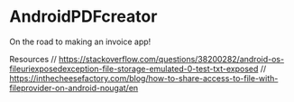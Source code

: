 # AndroidPDFcreator

On the road to making an invoice app!

Resources
// https://stackoverflow.com/questions/38200282/android-os-fileuriexposedexception-file-storage-emulated-0-test-txt-exposed
// https://inthecheesefactory.com/blog/how-to-share-access-to-file-with-fileprovider-on-android-nougat/en

